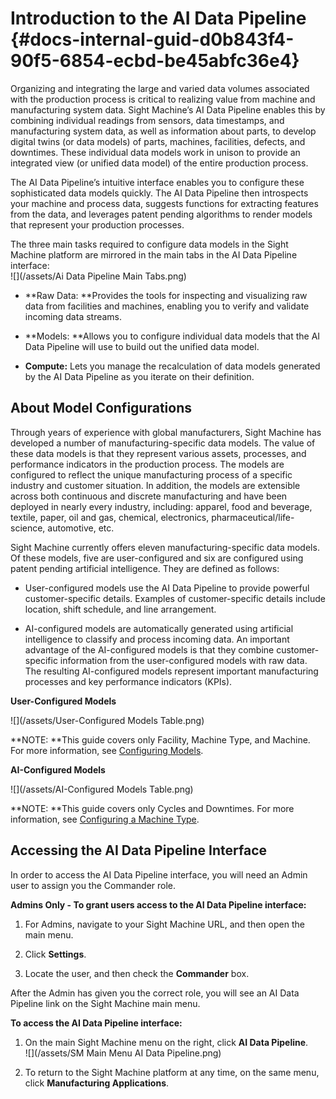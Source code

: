 # Introduction to the AI Data Pipeline {#docs-internal-guid-d0b843f4-90f5-6854-ecbd-be45abfc36e4}

Organizing and integrating the large and varied data volumes associated with the production process is critical to realizing value from machine and manufacturing system data. Sight Machine’s AI Data Pipeline enables this by combining individual readings from sensors, data timestamps, and manufacturing system data, as well as information about parts, to develop digital twins \(or data models\) of parts, machines, facilities, defects, and downtimes. These individual data models work in unison to provide an integrated view \(or unified data model\) of the entire production process.

The AI Data Pipeline’s intuitive interface enables you to configure these sophisticated data models quickly. The AI Data Pipeline then introspects your machine and process data, suggests functions for extracting features from the data, and leverages patent pending algorithms to render models that represent your production processes.

The three main tasks required to configure data models in the Sight Machine platform are mirrored in the main tabs in the AI Data Pipeline interface:  
![](/assets/Ai Data Pipeline Main Tabs.png)

* **Raw Data: **Provides the tools for inspecting and visualizing raw data from facilities and machines, enabling you to verify and validate incoming data streams.

* **Models: **Allows you to configure individual data models that the AI Data Pipeline will use to build out the unified data model.

* **Compute:** Lets you manage the recalculation of data models generated by the AI Data Pipeline as you iterate on their definition.

## About Model Configurations

Through years of experience with global manufacturers, Sight Machine has developed a number of manufacturing-specific data models. The value of these data models is that they represent various assets, processes, and performance indicators in the production process. The models are configured to reflect the unique manufacturing process of a specific industry and customer situation. In addition, the models are extensible across both continuous and discrete manufacturing and have been deployed in nearly every industry, including: apparel, food and beverage, textile, paper, oil and gas, chemical, electronics, pharmaceutical/life-science, automotive, etc.

Sight Machine currently offers eleven manufacturing-specific data models. Of these models, five are user-configured and six are configured using patent pending artificial intelligence. They are defined as follows:

* User-configured models use the AI Data Pipeline to provide powerful customer-specific details. Examples of customer-specific details include location, shift schedule, and line arrangement.

* AI-configured models are automatically generated using artificial intelligence to classify and process incoming data. An important advantage of the AI-configured models is that they combine customer-specific information from the user-configured models with raw data. The resulting AI-configured models represent important manufacturing processes and key performance indicators \(KPIs\).

**User-Configured Models**

![](/assets/User-Configured Models Table.png)

**NOTE: **This guide covers only Facility, Machine Type, and Machine. For more information, see [Configuring Models](/configuring-models.md).

**AI-Configured Models**

![](/assets/AI-Configured Models Table.png)

**NOTE: **This guide covers only Cycles and Downtimes. For more information, see [Configuring a Machine Type](/configuring-models/configuring-a-machine-type.md).

## Accessing the AI Data Pipeline Interface

In order to access the AI Data Pipeline interface, you will need an Admin user to assign you the Commander role.

**Admins Only - To grant users access to the AI Data Pipeline interface:**

1. For Admins, navigate to your Sight Machine URL, and then open the main menu.

2. Click **Settings**.

3. Locate the user, and then check the **Commander** box.

After the Admin has given you the correct role, you will see an AI Data Pipeline link on the Sight Machine main menu.

**To access the AI Data Pipeline interface:**

1. On the main Sight Machine menu on the right, click **AI Data Pipeline**.  
   ![](/assets/SM Main Menu AI Data Pipeline.png)

2. To return to the Sight Machine platform at any time, on the same menu, click **Manufacturing Applications**.



